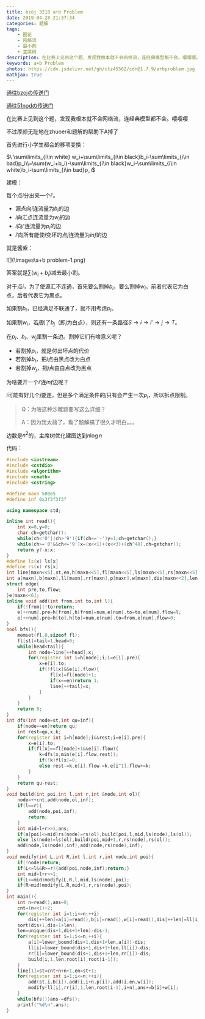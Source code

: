 ```yaml
---
title: bzoj 3218 a+b Problem
date: 2019-04-28 21:37:34
categories: 题解
tags:
	- 图论
	- 网络流
	- 最小割
	- 主席树
description: 在比赛上见到这个题，发现我根本就不会网络流，连经典模型都不会。嘤嘤嘤。
keywords: a+b Problem
photos: https://cdn.jsdelivr.net/gh/ctz45562/cdn@1.7.9/a+bproblem.jpg
mathjax: true
---
```


[通往bzojの传送门](https://www.lydsy.com/JudgeOnline/problem.php?id=3218)

[通往51nodの传送门](http://www.51nod.com/Contest/Problem.html#!#contestProblemId=845)

在比赛上见到这个题，发现我根本就不会网络流，连经典模型都不会。嘤嘤嘤

<span class="spoiler">不过厚颜无耻地在zhuoer和题解的帮助下A掉了</span>

<!--more-->

首先进行小学生都会的移项变换：

$\ \sum\limits_{i\in white} w_i+\sum\limits_{i\in black}b_i-\sum\limits_{i\in bad}p_i\\=\sum(w_i+b_i)-\sum\limits_{i\in black}w_i-\sum\limits_{i\in white}b_i-\sum\limits_{i\in bad}p_i$

建模：

每个点$i$分出来一个$i'$。

- 源点向$i$连流量为$b_i$的边
- $i$向汇点连流量为$w_i$的边
- $i$向$i'$连流量为$p_i$的边
- $i'$向所有能使$i$变坏的点$j$连流量为$inf$的边

就是酱紫：

![](\images\a+b problem-1.png)

答案就是$\sum(w_i+b_i)$减去最小割。

对于点$i$，为了使源汇不连通，首先要么割掉$b_i$，要么割掉$w_i$。前者代表它为白点，后者代表它为黑点。

如果割$b_i$，已经满足不联通了，就不用考虑$p_i$。

如果割$w_i$，若$j$割了$b_j$（即$j$为白点），则还有一条路径$S\rightarrow i\rightarrow i'\rightarrow j\rightarrow T$。

在$p_i$、$b_i$、$w_j$里割一条边。割掉它们有啥意义呢？

- 若割掉$p_i$，就是付出坏点的代价
- 若割掉$b_i$，把$i$点由黑点改为白点
- 若割掉$w_j$，把$j$点由白点改为黑点

为啥要开一个$i'$连$inf$边呢？

$i$可能有好几个$j$要连，但是多个满足条件的$j$只有会产生一次$p_i$，所以拆点限制。

> Q：为啥这种沙雕题要写这么详细？
>
> A：因为我太蒻了，看了题解搞了很久才明白。。。

边数是$n^2$的，主席树优化建图达到$n\log n$

代码：

``` cpp
#include <iostream>
#include <cstdio>
#include <algorithm>
#include <cmath>
#include <cstring>

#define maxn 50005
#define inf 0x3f3f3f3f

using namespace std;

inline int read(){
	int x=0,y=0;
	char ch=getchar();
	while(ch<'0'||ch>'9'){if(ch=='-')y=1;ch=getchar();}
	while(ch>='0'&&ch<='9')x=(x<<1)+(x<<3)+(ch^48),ch=getchar();
	return y?-x:x;
}
#define ls(x) ls[x]
#define rs(x) rs[x]
int line[maxn<<5],st,en,h[maxn<<5],fl[maxn<<5],ls[maxn<<5],rs[maxn<<5],id[maxn],root[maxn],head,tail,num=1,cnt;
int a[maxn],b[maxn],ll[maxn],rr[maxn],p[maxn],w[maxn],dis[maxn<<2],len;
struct edge{
	int pre,to,flow;
}e[maxn<<6];
inline void add(int from,int to,int l){
	if(!from||!to)return;
	e[++num].pre=h[from],h[from]=num,e[num].to=to,e[num].flow=l;
	e[++num].pre=h[to],h[to]=num,e[num].to=from,e[num].flow=0;
}
bool bfs(){
	memset(fl,0,sizeof fl);
	fl[st]=tail=1,head=0;
	while(head<tail){
		int node=line[++head],x;
		for(register int i=h[node];i;i=e[i].pre){
			x=e[i].to;
			if(!fl[x]&&e[i].flow){
				fl[x]=fl[node]+1;
				if(x==en)return 1;
				line[++tail]=x;
			}
		}
	}	
	return 0;
}
int dfs(int node=st,int qu=inf){
	if(node==en)return qu;
	int rest=qu,x,k;
	for(register int i=h[node];i&&rest;i=e[i].pre){
		x=e[i].to;
		if(fl[x]==fl[node]+1&&e[i].flow){
			k=dfs(x,min(e[i].flow,rest));
			if(!k)fl[x]=0;
			else rest-=k,e[i].flow-=k,e[i^1].flow+=k;
		}
	}
	return qu-rest;
}
void build(int poi,int l,int r,int &node,int ol){
	node=++cnt,add(node,ol,inf);
	if(l==r){
		add(node,poi,inf);
		return;
	}
	int mid=l+r>>1,ans;
	if(a[poi]<=mid)rs(node)=rs(ol),build(poi,l,mid,ls(node),ls(ol));
	else ls(node)=ls(ol),build(poi,mid+1,r,rs(node),rs(ol));
	add(node,ls(node),inf),add(node,rs(node),inf);
}
void modify(int L,int R,int l,int r,int node,int poi){
	if(!node)return;
	if(L<=l&&R>=r){add(poi,node,inf);return;}
	int mid=l+r>>1;
	if(L<=mid)modify(L,R,l,mid,ls(node),poi);
	if(R>mid)modify(L,R,mid+1,r,rs(node),poi);
}
int main(){
	int n=read(),ans=0;
	cnt=(n<<1)+2;
	for(register int i=1;i<=n;++i)
		dis[++len]=a[i]=read(),b[i]=read(),w[i]=read(),dis[++len]=ll[i]=read(),dis[++len]=rr[i]=read(),p[i]=read();
	sort(dis+1,dis+1+len);
	len=unique(dis+1,dis+1+len)-dis-1;
	for(register int i=1;i<=n;++i){
		a[i]=lower_bound(dis+1,dis+1+len,a[i])-dis;
		ll[i]=lower_bound(dis+1,dis+1+len,ll[i])-dis;
		rr[i]=lower_bound(dis+1,dis+1+len,rr[i])-dis;
		build(i,1,len,root[i],root[i-1]);
	}
	line[1]=st=cnt+n+n+1,en=st+1;
	for(register int i=1;i<=n;++i){
		add(st,i,b[i]),add(i,i+n,p[i]),add(i,en,w[i]);
		modify(ll[i],rr[i],1,len,root[i-1],i+n),ans+=b[i]+w[i];	
	}
	while(bfs())ans-=dfs();
	printf("%d\n",ans);
}

```

